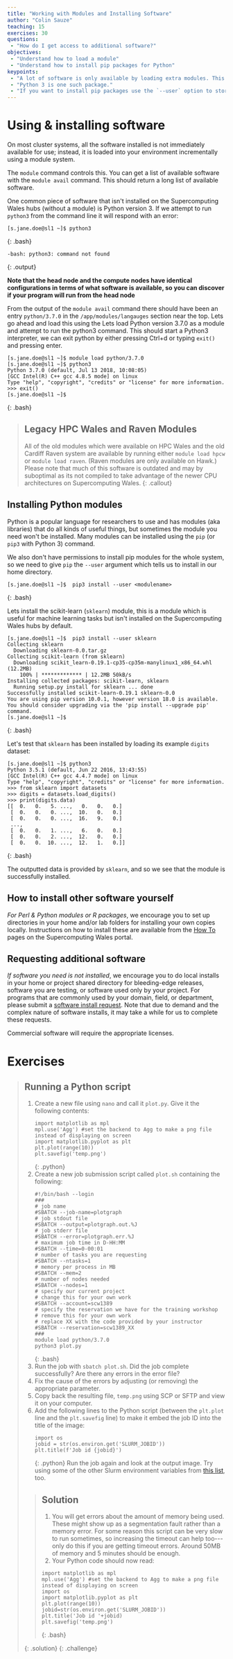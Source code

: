 ```yaml
---
title: "Working with Modules and Installing Software"
author: "Colin Sauze"
teaching: 15
exercises: 30
questions:
 - "How do I get access to additional software?"
objectives:
 - "Understand how to load a module"
 - "Understand how to install pip packages for Python"
keypoints:
 - "A lot of software is only available by loading extra modules. This helps prevent problems where two packages are incompatible."
 - "Python 3 is one such package."
 - "If you want to install pip packages use the `--user` option to store the packages in your home directory."
---
```


# Using & installing software

On most cluster systems, all the software installed is not immediately available for use;
instead, it is loaded into your environment incrementally using a module system.

The `module` command controls this.
You can get a list of available software with the `module avail` command. This should return a long list of available software.

One common piece of software that isn't installed on the Supercomputing Wales hubs (without a module) is Python version 3. If we attempt to run `python3` from the command line it will respond with an error:

~~~
[s.jane.doe@sl1 ~]$ python3
~~~
{: .bash}

~~~
-bash: python3: command not found
~~~
{: .output}

**Note that the head node and the compute nodes have identical configurations in terms of what software is available, so you can discover if your program will run from the head node**

From the output of the `module avail` command there should have been an entry `python/3.7.0` in the `/app/modules/langauges` section near the top. Lets go ahead and load this using the
Lets load Python version 3.7.0 as a module and attempt to run the python3 command. This should start a Python3 interpreter, we can exit python by either pressing Ctrl+d or typing `exit()` and pressing enter.

~~~
[s.jane.doe@sl1 ~]$ module load python/3.7.0
[s.jane.doe@sl1 ~]$ python3
Python 3.7.0 (default, Jul 13 2018, 10:08:05)
[GCC Intel(R) C++ gcc 4.8.5 mode] on linux
Type "help", "copyright", "credits" or "license" for more information.
>>> exit()
[s.jane.doe@sl1 ~]$
~~~
{: .bash}

> ## Legacy HPC Wales and Raven Modules
> All of the old modules which were available on HPC Wales and the old Cardiff Raven system
> are available by running either `module load hpcw` or `module load raven`. (Raven modules are only available on Hawk.)
> Please note that much of this software is outdated and may by suboptimal as its not compiled
> to take advantage of the newer CPU architectures on Supercomputing Wales.
{: .callout}


## Installing Python modules

Python is a popular language for researchers to use and has modules
(aka libraries) that do all kinds of useful things, but sometimes the
module you need won't be installed. Many modules can be installed
using the `pip` (or `pip3` with Python 3) command.

We also don't have permissions to install pip modules for the whole
system, so we need to give `pip` the `--user` argument which tells us
to install in our home directory.

~~~
[s.jane.doe@sl1 ~]$  pip3 install --user <modulename>
~~~
{: .bash}

Lets install the scikit-learn (`sklearn`)  module, this is a module which is useful for machine learning tasks but isn't installed on the Supercomputing Wales hubs by default.

~~~
[s.jane.doe@sl1 ~]$  pip3 install --user sklearn
Collecting sklearn
  Downloading sklearn-0.0.tar.gz
Collecting scikit-learn (from sklearn)
  Downloading scikit_learn-0.19.1-cp35-cp35m-manylinux1_x86_64.whl (12.2MB)
    100% | ************* | 12.2MB 50kB/s
Installing collected packages: scikit-learn, sklearn
  Running setup.py install for sklearn ... done
Successfully installed scikit-learn-0.19.1 sklearn-0.0
You are using pip version 10.0.1, however version 18.0 is available.
You should consider upgrading via the 'pip install --upgrade pip' command.
[s.jane.doe@sl1 ~]$
~~~
{: .bash}

Let's test that `sklearn` has been installed by loading its example `digits` dataset:

~~~
[s.jane.doe@sl1 ~]$ python3
Python 3.5.1 (default, Jun 22 2016, 13:43:55)
[GCC Intel(R) C++ gcc 4.4.7 mode] on linux
Type "help", "copyright", "credits" or "license" for more information.
>>> from sklearn import datasets
>>> digits = datasets.load_digits()
>>> print(digits.data)
[[  0.   0.   5. ...,   0.   0.   0.]
 [  0.   0.   0. ...,  10.   0.   0.]
 [  0.   0.   0. ...,  16.   9.   0.]
 ...,
 [  0.   0.   1. ...,   6.   0.   0.]
 [  0.   0.   2. ...,  12.   0.   0.]
 [  0.   0.  10. ...,  12.   1.   0.]]
~~~
{: .bash}

The outputted data is provided by `sklearn`, and so we see that the
module is successfully installed.

## How to install other software yourself

*For Perl & Python modules or R packages*, we encourage you to set up directories in your
home and/or lab folders for installing your own copies locally. Instructions on how to install these are available from the [How To](https://portal.supercomputing.wales/index.php/index/how-to-guides-archive/) pages on the Supercomputing Wales portal.

## Requesting additional software

*If software you need is not installed*, we encourage you to do local
installs in your home or project shared directory for bleeding-edge
releases, software you are testing, or software used only by your
project. For programs that are commonly used by your domain, field,
or department, please submit a
[software install request](email:support@supercomputingwales.ac.uk).
Note that due to demand and the complex nature of software installs,
it may take a while for us to complete these requests.

Commercial software will require the appropriate licenses.


# Exercises

> ## Running a Python script
>
> 1. Create a new file using `nano` and call it `plot.py`. Give it the
>    following contents:
>    ~~~
>    import matplotlib as mpl
>    mpl.use('Agg') #set the backend to Agg to make a png file instead of displaying on screen
>    import matplotlib.pyplot as plt
>    plt.plot(range(10))
>    plt.savefig('temp.png')
>    ~~~
>    {: .python}
> 2. Create a new job submission script called `plot.sh` containing
>    the following:
>    ~~~
>    #!/bin/bash --login
>    ###
>    # job name
>    #SBATCH --job-name=plotgraph
>    # job stdout file
>    #SBATCH --output=plotgraph.out.%J
>    # job stderr file
>    #SBATCH --error=plotgraph.err.%J
>    # maximum job time in D-HH:MM
>    #SBATCH --time=0-00:01
>    # number of tasks you are requesting
>    #SBATCH --ntasks=1
>    # memory per process in MB
>    #SBATCH --mem=2
>    # number of nodes needed
>    #SBATCH --nodes=1
>    # specify our current project
>    # change this for your own work
>    #SBATCH --account=scw1389
>    # specify the reservation we have for the training workshop
>    # remove this for your own work
>    # replace XX with the code provided by your instructor
>    #SBATCH --reservation=scw1389_XX
>    ###
>    module load python/3.7.0
>    python3 plot.py
>    ~~~
>    {: .bash}
> 3. Run the job with `sbatch plot.sh`. Did the job complete
>    successfully? Are there any errors in the error file?
> 4. Fix the cause of the errors by adjusting (or removing) the appropriate parameter.
> 5. Copy back the resulting file, `temp.png` using SCP or SFTP and
>    view it on your computer.
> 6. Add the following lines to the Python script (between the
>    `plt.plot` line and the `plt.savefig` line) to make it embed the job
>    ID into the title of the image:
>    ~~~
>    import os
>    jobid = str(os.environ.get('SLURM_JOBID'))
>    plt.title(f'Job id {jobid}')
>    ~~~
>    {: .python}
>    Run the job again and look at the output image. Try using some of
>    the other Slurm environment variables from [this
>    list](https://www.glue.umd.edu/hpcc/help/slurmenv.html), too.
>
> > ## Solution
> > 1. You will get errors about the amount of memory being used. These might show up as a segmentation fault rather than a memory error. For some reason this script can be very slow to run sometimes, so increasing the timeout can help too---only do this if you are getting timeout errors. Around 50MB of memory and 5 minutes should be enough.
> > 2. Your Python code should now read:
> >
> > ~~~
> > import matplotlib as mpl
> > mpl.use('Agg') #set the backend to Agg to make a png file instead of displaying on screen
> > import os
> > import matplotlib.pyplot as plt
> > plt.plot(range(10))
> > jobid=str(os.environ.get('SLURM_JOBID'))
> > plt.title('Job id '+jobid)
> > plt.savefig('temp.png')
> > ~~~
> > {: .bash}
> >
> {: .solution}
{: .challenge}

